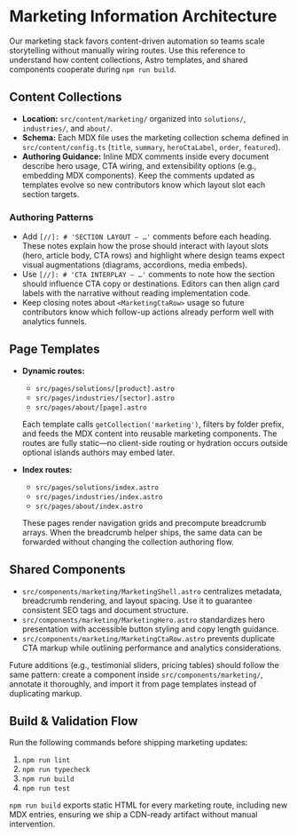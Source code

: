 # Marketing Information Architecture

Our marketing stack favors content-driven automation so teams scale storytelling without manually
wiring routes. Use this reference to understand how content collections, Astro templates, and shared
components cooperate during `npm run build`.

## Content Collections

- **Location:** `src/content/marketing/` organized into `solutions/`, `industries/`, and `about/`.
- **Schema:** Each MDX file uses the marketing collection schema defined in
  `src/content/config.ts` (`title`, `summary`, `heroCtaLabel`, `order`, `featured`).
- **Authoring Guidance:** Inline MDX comments inside every document describe hero usage, CTA
  wiring, and extensibility options (e.g., embedding MDX components). Keep the comments updated as
  templates evolve so new contributors know which layout slot each section targets.

### Authoring Patterns

- Add `[//]: # 'SECTION LAYOUT — …'` comments before each heading. These notes explain how the
  prose should interact with layout slots (hero, article body, CTA rows) and highlight where design
  teams expect visual augmentations (diagrams, accordions, media embeds).
- Use `[//]: # 'CTA INTERPLAY — …'` comments to note how the section should influence CTA copy or
  destinations. Editors can then align card labels with the narrative without reading implementation
  code.
- Keep closing notes about `<MarketingCtaRow>` usage so future contributors know which follow-up
  actions already perform well with analytics funnels.

## Page Templates

- **Dynamic routes:**

  - `src/pages/solutions/[product].astro`
  - `src/pages/industries/[sector].astro`
  - `src/pages/about/[page].astro`

  Each template calls `getCollection('marketing')`, filters by folder prefix, and feeds the MDX
  content into reusable marketing components. The routes are fully static—no client-side routing or
  hydration occurs outside optional islands authors may embed later.

- **Index routes:**

  - `src/pages/solutions/index.astro`
  - `src/pages/industries/index.astro`
  - `src/pages/about/index.astro`

  These pages render navigation grids and precompute breadcrumb arrays. When the breadcrumb helper
  ships, the same data can be forwarded without changing the collection authoring flow.

## Shared Components

- `src/components/marketing/MarketingShell.astro` centralizes metadata, breadcrumb rendering, and
  layout spacing. Use it to guarantee consistent SEO tags and document structure.
- `src/components/marketing/MarketingHero.astro` standardizes hero presentation with accessible
  button styling and copy length guidance.
- `src/components/marketing/MarketingCtaRow.astro` prevents duplicate CTA markup while outlining
  performance and analytics considerations.

Future additions (e.g., testimonial sliders, pricing tables) should follow the same pattern: create a
component inside `src/components/marketing/`, annotate it thoroughly, and import it from page
templates instead of duplicating markup.

## Build & Validation Flow

Run the following commands before shipping marketing updates:

1. `npm run lint`
2. `npm run typecheck`
3. `npm run build`
4. `npm run test`

`npm run build` exports static HTML for every marketing route, including new MDX entries, ensuring we
ship a CDN-ready artifact without manual intervention.
